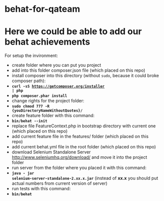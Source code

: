 # behat-for-qateam
# Here we could be able to add our behat achievements

For setup the invironment:
* create folder where you can put you project
* add into this folder composer.json file (which placed on this repo)
* install composer into this directory (without <code>sudo</code>, because it could broke composer path):
* <code>**curl -sS https://getcomposer.org/installer | php**</code>
* <code>**php composer.phar install**</code>
* change rights for the project folder:
* <code>**sudo chmod 777 -R {youDirectoryNameWithoutQuotes}/**</code>
* create feature folder with this command:
* <code>**bin/behat --init**</code>
* replace file FeatureContext.php in bootstrap directory with current one (which placed on this repo)
* add current feature file in the features/ folder (which placed on this repo)
* add current behat.yml file in the root folder (which placed on this repo)
* download Selenium Standalone Server http://www.seleniumhq.org/download/ and move it into the project folder
* run server from the folder where you placed it with this command:
* <code>**java - jar selenium-server-standalone-2.xx.x.jar</code>** (instead of **xx.x** you should put actual numbers from current version of server)
* run tests with this command:
* <code>**bin/behat**</code>
